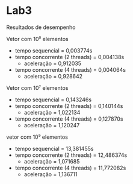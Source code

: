 # Lab3
Resultados de desempenho

Vetor com 10⁵ elementos
  * tempo sequencial = 0,003774s
  * tempo concorrente (2 threads) = 0,004138s
    * aceleração = 0,912035
  * tempo concorrente (4 threads) = 0,004064s
    * aceleração = 0,928642

Vetor com 10⁷ elementos
  * tempo sequencial = 0,143246s
  * tempo concorrente (2 threads) = 0,140144s 
    * aceleração = 1,022134
  * tempo concorrente (4 threads) = 0,127870s
    * aceleração = 1,120247

vetor com 10⁹ elementos
  * tempo sequencial = 13,381455s
  * tempo concorrente (2 threads) = 12,486374s 
    * aceleração = 1,071685
  * tempo concorrente (4 threads) = 11,772082s
    * aceleração = 1,136711
 
